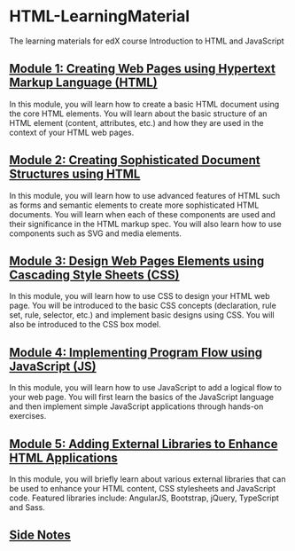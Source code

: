# HTML-LearningMaterial
The learning materials for edX course Introduction to HTML and JavaScript

## [Module 1: Creating Web Pages using Hypertext Markup Language (HTML)](https://github.com/yang0339/HTML-LearningMaterial/blob/master/Module_1.md)
In this module, you will learn how to create a basic HTML document using the core HTML elements. You
will learn about the basic structure of an HTML element (content, attributes, etc.) and how they are
used in the context of your HTML web pages. 

## [Module 2: Creating Sophisticated Document Structures using HTML](https://github.com/yang0339/HTML-LearningMaterial/blob/master/Module_2.md)
In this module, you will learn how to use advanced features of HTML such as forms and semantic
elements to create more sophisticated HTML documents. You will learn when each of these
components are used and their significance in the HTML markup spec. You will also learn how to use
components such as SVG and media elements.
## [Module 3: Design Web Pages Elements using Cascading Style Sheets (CSS)](https://github.com/yang0339/HTML-LearningMaterial/blob/master/Module_3.md)
In this module, you will learn how to use CSS to design your HTML web page. You will be introduced to
the basic CSS concepts (declaration, rule set, rule, selector, etc.) and implement basic designs using CSS.
You will also be introduced to the CSS box model.
## [Module 4: Implementing Program Flow using JavaScript (JS)](https://github.com/yang0339/HTML-LearningMaterial/blob/master/Module_4.md)
In this module, you will learn how to use JavaScript to add a logical flow to your web page. You will first
learn the basics of the JavaScript language and then implement simple JavaScript applications through
hands-on exercises.
## [Module 5: Adding External Libraries to Enhance HTML Applications](https://github.com/yang0339/HTML-LearningMaterial/blob/master/Module_5.md)
In this module, you will briefly learn about various external libraries that can be used to enhance your
HTML content, CSS stylesheets and JavaScript code. Featured libraries include: AngularJS, Bootstrap,
jQuery, TypeScript and Sass. 

## [Side Notes](https://github.com/yang0339/HTML-LearningMaterial/blob/master/side-notes.md)
